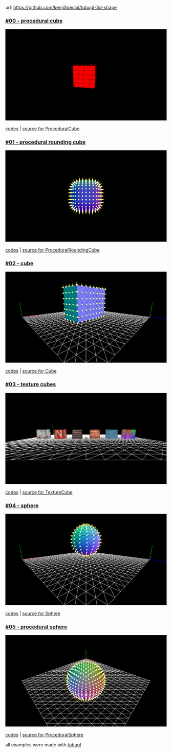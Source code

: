 
url: https://github.com/kenjiSpecial/tubugl-3d-shape

### [#00 - procedural cube](./app00/index.html)

[![](./app00/thumbnail.png)](./app00/index.html)

[codes](https://github.com/kenjiSpecial/tubugl-3d-shape/blob/master/examples/app00) | [source for ProceduralCube](https://github.com/kenjiSpecial/tubugl-3d-shape/blob/master/src/proceduralRoundingCube.js)

### [#01 - procedural rounding cube](./app01/index.html)

[![](./app01/thumbnail.png)](./app01/index.html)

[codes](https://github.com/kenjiSpecial/tubugl-3d-shape/tree/master/examples/app01) | [source for ProceduralRoundingCube](https://github.com/kenjiSpecial/tubugl-3d-shape/blob/master/src/proceduralRoundingCube.js)

### [#02 -  cube](./app02/index.html)

[![](./app02/thumbnail.png)](./app02/index.html)

[codes](https://github.com/kenjiSpecial/tubugl-3d-shape/tree/master/examples/app02) | [source for Cube](https://github.com/kenjiSpecial/tubugl-3d-shape/blob/master/src/cube.js)


### [#03 -  texture cubes](./app03/index.html)

[![](./app03/thumbnail.png)](./app03/index.html)

[codes](https://github.com/kenjiSpecial/tubugl-3d-shape/tree/master/examples/app03) | [source for TextureCube](https://github.com/kenjiSpecial/tubugl-3d-shape/blob/master/src/textureCube.js)

### [#04 -  sphere](./app04/index.html)

[![](./app04/thumbnail.png)](./app04/index.html)

[codes](https://github.com/kenjiSpecial/tubugl-3d-shape/tree/master/examples/app04) | [source for Sphere](https://github.com/kenjiSpecial/tubugl-3d-shape/blob/master/src/sphere.js)

### [#05 -  procedural sphere](./app05/index.html)

[![](./app05/thumbnail.png)](./app05/index.html)

[codes](https://github.com/kenjiSpecial/tubugl-3d-shape/tree/master/examples/app05) | [source for ProceduralSphere](https://github.com/kenjiSpecial/tubugl-3d-shape/blob/master/src/proceduralSphere.js)

all examples were made with [tubugl](https://github.com/kenjiSpecial/tubugl)

